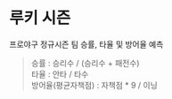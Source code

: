 # 루키 시즌

프로야구 정규시즌 팀 승률, 타율 및 방어율 예측

> 승률 : 승리수 / (승리수 + 패전수)   
> 타율 : 안타 / 타수   
> 방어율(평균자책점) : 자책점 * 9 / 이닝